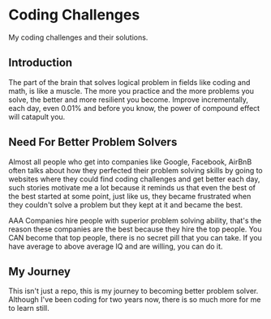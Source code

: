 # Coding Challenges

My coding challenges and their solutions.

## Introduction

The part of the brain that solves logical problem in fields like coding and math, is like a muscle. The more you practice and the more problems you solve, the better and more resilient you become. Improve incrementally, each day, even 0.01% and before you know, the power of compound effect will catapult you.

## Need For Better Problem Solvers

Almost all people who get into companies like Google, Facebook, AirBnB often talks about how they perfected their problem solving skills by going to websites where they could find coding challenges and get better each day, such stories motivate me a lot because it reminds us that even the best of the best started at some point, just like us, they became frustrated when they couldn't solve a problem but they kept at it and became the best.

AAA Companies hire people with superior problem solving ability, that's the reason these companies are the best because they hire the top people. You CAN become that top people, there is no secret pill that you can take. If you have average to above average IQ and are willing, you can do it.

## My Journey

This isn't just a repo, this is my journey to becoming better problem solver. Although I've been coding for two years now, there is so much more for me to learn still.
